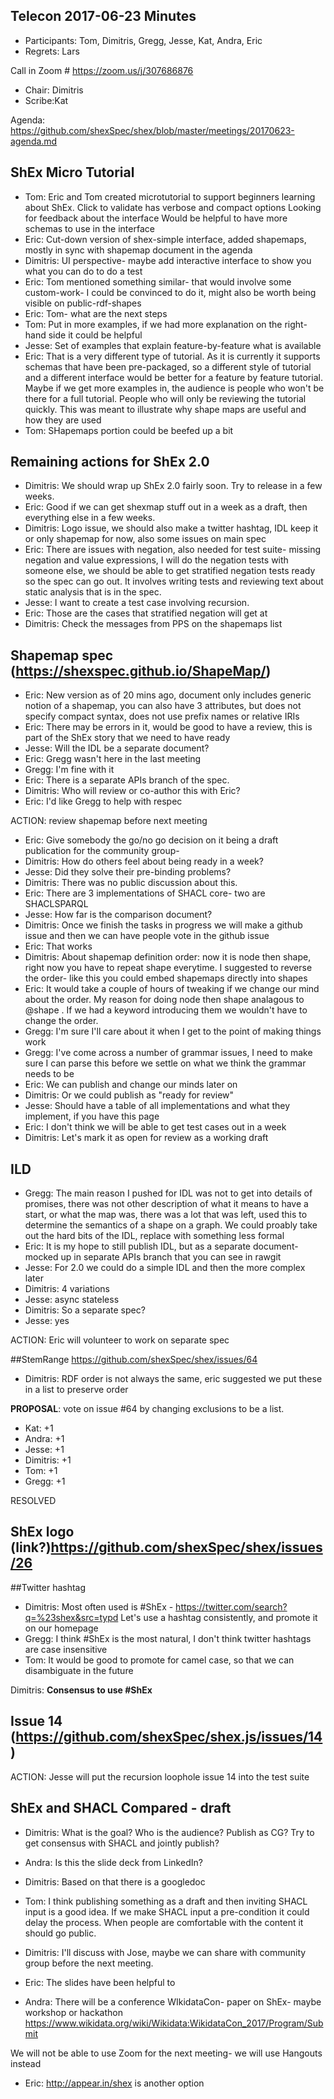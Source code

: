 
## Telecon 2017-06-23 Minutes

 * Participants: Tom, Dimitris, Gregg, Jesse, Kat, Andra, Eric
 * Regrets: Lars

Call in Zoom # https://zoom.us/j/307686876
 * Chair: Dimitris
 * Scribe:Kat

Agenda: https://github.com/shexSpec/shex/blob/master/meetings/20170623-agenda.md

## ShEx Micro Tutorial
 * Tom: Eric and Tom created microtutorial to support beginners learning about ShEx. Click to validate has verbose and compact options
Looking for feedback about the interface
Would be helpful to have more schemas to use in the interface
 * Eric: Cut-down version of shex-simple interface, added shapemaps, mostly in sync with shapemap document in the agenda
 * Dimitris: UI perspective- maybe add interactive interface to show you what you can do to do a test
 * Eric: Tom mentioned something similar- that would involve some custom-work- I could be convinced to do it, might also be worth being visible on public-rdf-shapes
 * Eric: Tom- what are the next steps
 * Tom: Put in more examples, if we had more explanation on the right-hand side it could be helpful
 * Jesse: Set of examples that explain feature-by-feature what is available
 * Eric: That is a very different type of tutorial. As it is currently it supports schemas that have been pre-packaged, so a different style of tutorial and a different interface would be better for a feature by feature tutorial. 
Maybe if we get more examples in, the audience is people who won't be there for a full tutorial. People who will only be reviewing the tutorial quickly. This was meant to illustrate why shape maps are useful and how they are used
 * Tom: SHapemaps portion could be beefed up a bit

##  Remaining actions for ShEx 2.0
 * Dimitris: We should wrap up ShEx 2.0 fairly soon. Try to release in a few weeks.
 * Eric: Good if we can get shexmap stuff out in a week as a draft, then everything else in a few weeks.
 * Dimitris: Logo issue, we should also make a twitter hashtag, IDL keep it or only shapemap for now, also some issues on main spec
 * Eric: There are issues with negation, also needed for test suite- missing negation and value expressions, I will do the negation tests with someone else, we should be able to get stratified negation tests ready so the spec can go out. It involves writing tests and reviewing text about static analysis that is in the spec.
 * Jesse: I want to create a test case involving recursion.
 * Eric: Those are the cases that stratified negation will get at
 * Dimitris: Check the messages from PPS on the shapemaps list

## Shapemap spec (https://shexspec.github.io/ShapeMap/)
 * Eric: New version as of 20 mins ago, document only includes generic notion of a shapemap, you can also have 3 attributes, but does not specify compact syntax, does not use prefix names or relative IRIs
 * Eric: There may be errors in it, would be good to have a review, this is part of the ShEx story that we need to have ready
 * Jesse: Will the IDL be a separate document?
 * Eric: Gregg wasn't here in the last meeting
 * Gregg: I'm fine with it
 * Eric: There is a separate APIs branch of the spec. 
 * Dimitris: Who will review or co-author this with Eric?
 * Eric: I'd like Gregg to help with respec 

ACTION: review shapemap before next meeting

 * Eric: Give somebody the go/no go decision on it being a draft publication for the community group- 
 * Dimitris: How do others feel about being ready in a week?
 * Jesse: Did they solve their pre-binding problems?
 * Dimitris: There was no public discussion about this.
 * Eric: There are 3 implementations of SHACL core- two are SHACLSPARQL
 * Jesse: How far is the comparison document?
 * Dimitris: Once we finish the tasks in progress we will make a github issue and then we can have people vote in the github issue
 * Eric: That works
 * Dimitris: About shapemap definition order: now it is node then shape, right now you have to repeat shape everytime. I suggested to reverse the order- like this you could embed shapemaps directly into shapes
 * Eric: It would take a couple of hours of tweaking if we change our mind about the order. My reason for doing node then shape analagous to @shape . If we had a keyword introducing them we wouldn't have to change the order. 
 * Gregg: I'm sure I'll care about it when I get to the point of making things work
 * Gregg: I've come across a number of grammar issues, I need to make sure I can parse this before we settle on what we think the grammar needs to be
 * Eric: We can publish and change our minds later on
 * Dimitris: Or we could publish as "ready for review"
 * Jesse: Should have a table of all implementations and what they implement, if you have this page
 * Eric: I don't think we will be able to get test cases out in a week
 * Dimitris: Let's mark it as open for review as a working draft

## ILD
 * Gregg: The main reason I pushed for IDL was not to get into details of promises, there was not other description of what it means to have a start, or what the map was, there was a lot that was left, used this to determine the semantics of a shape on a graph. We could proably take out the hard bits of the IDL, replace with something less formal
 * Eric: It is my hope to still publish IDL, but as a separate document- mocked up in separate APIs branch that you can see in rawgit
 * Jesse: For 2.0 we could do a simple IDL and then the more complex later
 * Dimitris: 4 variations
 * Jesse: async stateless
 * Dimitris: So a separate spec?
 * Jesse: yes

ACTION: Eric will volunteer to work on separate spec

##StemRange https://github.com/shexSpec/shex/issues/64
 * Dimitris: RDF order is not always the same, eric suggested we put these in a list to preserve order

**PROPOSAL**: vote on issue #64 by changing exclusions to be a list.

 * Kat: +1
 * Andra: +1
 * Jesse: +1
 * Dimitris: +1
 * Tom: +1
 * Gregg: +1

RESOLVED

## ShEx logo (link?)https://github.com/shexSpec/shex/issues/26

##Twitter hashtag
 * Dimitris: Most often used is #ShEx - https://twitter.com/search?q=%23shex&src=typd
Let's use a hashtag consistently, and promote it on our homepage
 * Gregg: I think #ShEx is the most natural, I don't think twitter hashtags are case insensitive
 * Tom: It would be good to promote for camel case, so that we can disambiguate in the future


Dimitris: **Consensus to use #ShEx**

## Issue 14 (https://github.com/shexSpec/shex.js/issues/14)

ACTION: Jesse will put the recursion loophole issue 14 into the test suite

## ShEx and SHACL Compared - draft
 * Dimitris: What is the goal? Who is the audience? Publish as CG? Try to get consensus with SHACL and jointly publish?
 * Andra: Is this the slide deck from LinkedIn?
 * Dimitris: Based on that there is a googledoc
 * Tom: I think publishing something as a draft and then inviting SHACL input is a good idea. If we make SHACL input a pre-condition it could delay the process. When people are comfortable with the content it should go public.
 * Dimitris: I'll discuss with Jose, maybe we can share with community group before the next meeting.
 * Eric: The slides have been helpful to 

 * Andra: There will be a conference WIkidataCon- paper on ShEx- maybe workshop or hackathon
https://www.wikidata.org/wiki/Wikidata:WikidataCon_2017/Program/Submit

We will not be able to use Zoom for the next meeting- we will use Hangouts instead
 * Eric: http://appear.in/shex is another option
